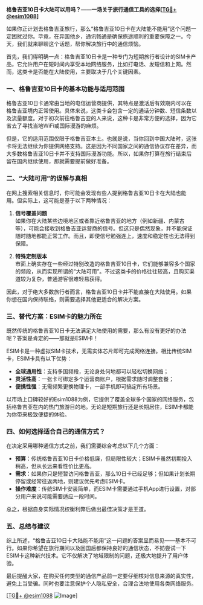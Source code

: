 **格鲁吉亚10日卡大陆可以用吗？——一场关于旅行通信工具的选择[[TG💪+ @esim1088](https://t.me/s/esim1088)]**

如果你正计划去格鲁吉亚旅行，那么“格鲁吉亚10日卡在大陆能不能用”这个问题一定困扰过你。毕竟，在异国他乡，通讯畅通是确保旅途顺利的重要保障之一。今天，我们就来聊聊这个话题，帮你解决旅行中的通信烦恼。

首先，我们得明确一点：格鲁吉亚10日卡是一种专门为短期旅行者设计的SIM卡产品，它允许用户在短时间内享受本地网络服务，比如打电话、发短信和上网。然而，这类卡是否能在大陆使用，主要取决于几个关键因素。

### **一、格鲁吉亚10日卡的基本功能与适用范围**

格鲁吉亚10日卡通常由当地的电信运营商提供，其特点是激活后有效期内可以在格鲁吉亚境内正常使用。具体来说，这类卡会包含一定的通话分钟数、短信条数以及流量额度。对于初次前往格鲁吉亚的人来说，这种卡是非常方便的选择，因为它省去了寻找当地WiFi或国际漫游的麻烦。

但是，它的适用范围仅限于格鲁吉亚本土。也就是说，当你回到中国大陆时，这张卡将无法继续为你提供网络支持。这是因为不同国家之间的通信协议存在差异，而大多数格鲁吉亚10日卡并不支持国际漫游功能。所以，如果你打算在旅行结束后留在国内继续使用，那就需要提前做好准备。

### **二、“大陆可用”的误解与真相**

在网上搜索相关信息时，你可能会发现有些人提到格鲁吉亚10日卡在大陆也能用。但实际上，这可能是基于以下两种情况：

1. **信号覆盖问题**  
   如果你在大陆某些边境地区或者靠近格鲁吉亚的地方（例如新疆、内蒙古等），可能会接收到格鲁吉亚运营商的信号。但这只是偶然现象，并不能保证随时随地都能正常工作。而且，即使信号勉强连上，速度和稳定性也无法得到保障。

2. **特殊定制版本**  
   市面上确实存在一些经过特别改造的格鲁吉亚10日卡，它们能够兼容多个国家的频段，从而实现所谓的“大陆可用”。不过这类卡的价格往往较高，且购买渠道较为复杂，普通游客很难轻易获得。

因此，对于绝大多数旅行者而言，格鲁吉亚10日卡并不能直接在大陆使用。如果你想在国内保持联络，则需要选择其他更适合的解决方案。

### **三、替代方案：ESIM卡的魅力所在**

既然传统的格鲁吉亚10日卡无法满足大陆使用的需要，那么有没有更好的办法呢？答案是肯定的——那就是ESIM卡！

ESIM卡是一种虚拟SIM卡技术，无需实体芯片即可完成网络连接。相比传统SIM卡，ESIM卡具有以下优势：
- **全球通用性**：支持多国频段，无论身处何地都可以轻松切换网络；
- **灵活性高**：一张卡可绑定多个运营商账户，根据需求随时调整套餐；
- **便携性强**：无需频繁更换物理卡，一部手机即可搞定所有场景。

以市场上口碑较好的Esim1088为例，它提供了覆盖全球多个国家的网络服务，包括格鲁吉亚在内的热门旅游目的地。无论是短期旅行还是长期居住，ESIM卡都能为你带来极致便捷的体验。

### **四、如何选择适合自己的通信方式？**

在决定采用哪种通信方式之前，我们需要综合考虑以下几个方面：
- **预算**：传统格鲁吉亚10日卡价格低廉，但局限性较大；ESIM卡虽然初期投入稍高，但从长远来看性价比更高。
- **需求**：如果你只是短暂访问格鲁吉亚，那么10日卡已经足够；但如果计划长期停留或经常往返两地，则建议优先考虑ESIM卡。
- **操作难度**：传统SIM卡安装简单，而ESIM卡需要通过手机App进行设置，对部分用户来说可能需要适应一段时间。

总之，根据自身实际情况权衡利弊后做出最佳决策才是王道。

### **五、总结与建议**

综上所述，“格鲁吉亚10日卡大陆能不能用”这一问题的答案显而易见——基本不可行。如果你希望在旅行期间以及回国后都保持良好的通信状态，不妨尝试一下ESIM卡这种新兴技术。它不仅解决了地域限制的问题，还极大地提升了用户体验。

最后提醒大家，在购买任何类型的通信产品前一定要仔细核对信息来源的真实性，避免上当受骗。同时也要注意保护个人隐私安全，合理合法地使用各类网络服务。

[[TG💪+ @esim1088](https://t.me/s/esim1088) ![Image](https://i.postimg.cc/4NQfJmqS/Snipaste-2025-05-13-00-14-12.png)]